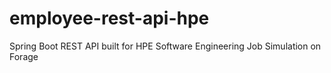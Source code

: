 # employee-rest-api-hpe
Spring Boot REST API built for HPE Software Engineering Job Simulation on Forage
